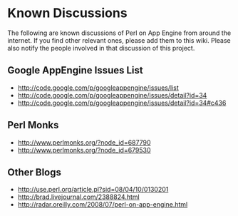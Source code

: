 # Known Discussions #

The following are known discussions of Perl on App Engine from around the internet.
If you find other relevant ones, please add them to this wiki.
Please also notify the people involved in that discussion of this project.

## Google AppEngine Issues List ##

  * http://code.google.com/p/googleappengine/issues/list
  * http://code.google.com/p/googleappengine/issues/detail?id=34
  * http://code.google.com/p/googleappengine/issues/detail?id=34#c436

## Perl Monks ##

  * http://www.perlmonks.org/?node_id=687790
  * http://www.perlmonks.org/?node_id=679530

## Other Blogs ##

  * http://use.perl.org/article.pl?sid=08/04/10/0130201
  * http://brad.livejournal.com/2388824.html
  * http://radar.oreilly.com/2008/07/perl-on-app-engine.html